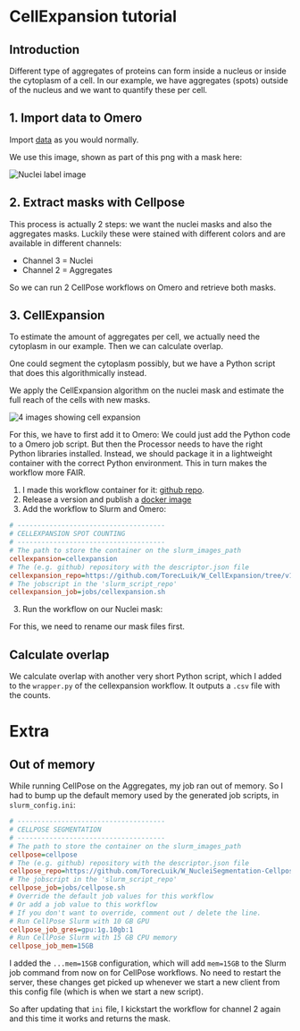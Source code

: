 # CellExpansion tutorial

## Introduction

Different type of aggregates of proteins can form inside a nucleus or inside the cytoplasm of a cell.
In our example, we have aggregates (spots) outside of the nucleus and we want to quantify these per cell.

## 1. Import data to Omero

Import [data](./images/Cells.tif) as you would normally.

We use this image, shown as part of this png with a mask here:

![Nuclei label image](https://github.com/NL-BioImaging/omero-slurm-client/blob/502dd074e995b29d5206056d0f9c6eae0a3450b4/resources/tutorials/images/nuclei_labels.png?raw=true)

## 2. Extract masks with Cellpose

This process is actually 2 steps: we want the nuclei masks and also the aggregates masks.
Luckily these were stained with different colors and are available in different channels:
- Channel 3 = Nuclei
- Channel 2 = Aggregates

So we can run 2 CellPose workflows on Omero and retrieve both masks.

## 3. CellExpansion

To estimate the amount of aggregates per cell, we actually need the cytoplasm in our example. Then we can calculate overlap. 

One could segment the cytoplasm possibly, but we have a Python script that does this algorithmically instead.

We apply the CellExpansion algorithm on the nuclei mask and estimate the full reach of the cells with new masks.

![4 images showing cell expansion](https://github.com/NL-BioImaging/omero-slurm-client/blob/502dd074e995b29d5206056d0f9c6eae0a3450b4/resources/tutorials/images/cellexpansion.png?raw=true)

For this, we have to first add it to Omero: 
We could just add the Python code to a Omero job script. But then the Processor needs to have the right Python libraries installed. 
Instead, we should package it in a lightweight container with the correct Python environment. This in turn makes the workflow more FAIR.

1. I made this workflow container for it: [github repo](https://github.com/TorecLuik/W_CellExpansion).
2. Release a version and publish a [docker image](https://hub.docker.com/layers/torecluik/w_cellexpansion/v1.0.1/images/sha256-8d2f9e663614588f11f41c09375568b448b6d158478a968dac23dbbd8d7fdebc?context=explore)
2. Add the workflow to Slurm and Omero:
```ini
# -------------------------------------
# CELLEXPANSION SPOT COUNTING
# -------------------------------------
# The path to store the container on the slurm_images_path
cellexpansion=cellexpansion
# The (e.g. github) repository with the descriptor.json file
cellexpansion_repo=https://github.com/TorecLuik/W_CellExpansion/tree/v1.0.1
# The jobscript in the 'slurm_script_repo'
cellexpansion_job=jobs/cellexpansion.sh
```

3. Run the workflow on our Nuclei mask:

For this, we need to rename our mask files first. 

## Calculate overlap

We calculate overlap with another very short Python script, which I added to the `wrapper.py` of the cellexpansion workflow.
It outputs a `.csv` file with the counts.

# Extra

## Out of memory

While running CellPose on the Aggregates, my job ran out of memory. So I had to bump up the default memory used by the generated job scripts, in `slurm_config.ini`:

```ini
# -------------------------------------
# CELLPOSE SEGMENTATION
# -------------------------------------
# The path to store the container on the slurm_images_path
cellpose=cellpose
# The (e.g. github) repository with the descriptor.json file
cellpose_repo=https://github.com/TorecLuik/W_NucleiSegmentation-Cellpose/tree/v1.2.7
# The jobscript in the 'slurm_script_repo'
cellpose_job=jobs/cellpose.sh
# Override the default job values for this workflow
# Or add a job value to this workflow
# If you don't want to override, comment out / delete the line.
# Run CellPose Slurm with 10 GB GPU
cellpose_job_gres=gpu:1g.10gb:1
# Run CellPose Slurm with 15 GB CPU memory
cellpose_job_mem=15GB
```
I added the `...mem=15GB` configuration, which will add `mem=15GB` to the Slurm job command from now on for CellPose workflows. 
No need to restart the server, these changes get picked up whenever we start a new client from this config file (which is when we start a new script).

So after updating that `ini` file, I kickstart the workflow for channel 2 again and this time it works and returns the mask.
